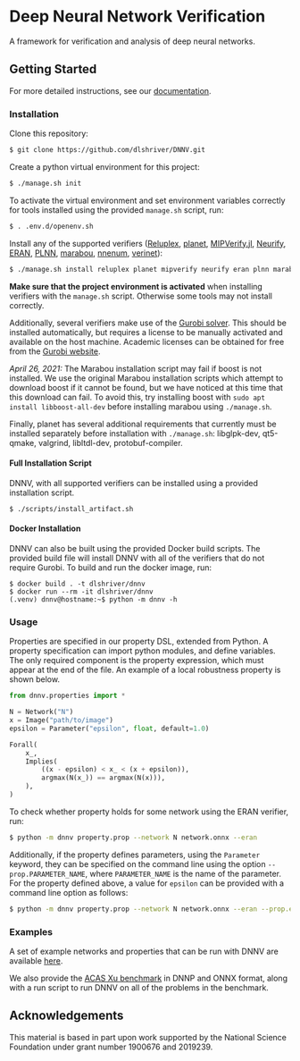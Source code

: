 # Deep Neural Network Verification

A framework for verification and analysis of deep neural networks.

## Getting Started

For more detailed instructions, see our [documentation](https://dnnv.readthedocs.io/en/stable/).

### Installation

Clone this repository:

```bash
$ git clone https://github.com/dlshriver/DNNV.git
```

Create a python virtual environment for this project:

```bash
$ ./manage.sh init
```

To activate the virtual environment and set environment variables correctly for tools installed using the provided `manage.sh` script, run:

```bash
$ . .env.d/openenv.sh
```

Install any of the supported verifiers ([Reluplex](https://github.com/guykatzz/ReluplexCav2017), [planet](https://github.com/progirep/planet), [MIPVerify.jl](https://github.com/vtjeng/MIPVerify.jl), [Neurify](https://github.com/tcwangshiqi-columbia/Neurify), [ERAN](https://github.com/eth-sri/eran), [PLNN](https://github.com/oval-group/PLNN-verification), [marabou](https://github.com/NeuralNetworkVerification/Marabou), [nnenum](https://github.com/stanleybak/nnenum), [verinet](https://vas.doc.ic.ac.uk/software/neural/)):

```bash
$ ./manage.sh install reluplex planet mipverify neurify eran plnn marabou nnenum verinet
```

**Make sure that the project environment is activated** when installing verifiers with the `manage.sh` script. Otherwise some tools may not install correctly.

Additionally, several verifiers make use of the [Gurobi solver](https://www.gurobi.com/). This should be installed automatically, but requires a license to be manually activated and available on the host machine. Academic licenses can be obtained for free from the [Gurobi website](https://user.gurobi.com/download/licenses/free-academic).

*April 26, 2021:* The Marabou installation script may fail if boost is not installed. We use the original Marabou installation scripts which attempt to download boost if it cannot be found, but we have noticed at this time that this download can fail. To avoid this, try installing boost with `sudo apt install libboost-all-dev` before installing marabou using `./manage.sh`.

Finally, planet has several additional requirements that currently must be installed separately before installation with `./manage.sh`: libglpk-dev, qt5-qmake, valgrind, libltdl-dev, protobuf-compiler.

#### Full Installation Script

DNNV, with all supported verifiers can be installed using a provided installation script.

```
$ ./scripts/install_artifact.sh
```

#### Docker Installation

DNNV can also be built using the provided Docker build scripts. The provided build file will install DNNV with all of the verifiers that do not require Gurobi. To build and run the docker image, run:

```
$ docker build . -t dlshriver/dnnv
$ docker run --rm -it dlshriver/dnnv
(.venv) dnnv@hostname:~$ python -m dnnv -h
```

### Usage

Properties are specified in our property DSL, extended from Python. A property specification can import python modules, and define variables. The only required component is the property expression, which must appear at the end of the file. An example of a local robustness property is shown below.

```python
from dnnv.properties import *

N = Network("N")
x = Image("path/to/image")
epsilon = Parameter("epsilon", float, default=1.0)

Forall(
    x_,
    Implies(
        ((x - epsilon) < x_ < (x + epsilon)),
        argmax(N(x_)) == argmax(N(x))),
    ),
)
```

To check whether property holds for some network using the ERAN verifier, run:

```bash
$ python -m dnnv property.prop --network N network.onnx --eran
```

Additionally, if the property defines parameters, using the `Parameter` keyword, they can be specified on the command line using the option `--prop.PARAMETER_NAME`, where `PARAMETER_NAME` is the name of the parameter. For the property defined above, a value for `epsilon` can be provided with a command line option as follows:

```bash
$ python -m dnnv property.prop --network N network.onnx --eran --prop.epsilon=2.0
```

### Examples

A set of example networks and properties that can be run with DNNV are available [here](http://cs.virginia.edu/~dls2fc/eranmnist_benchmark.tar.gz).

We also provide the [ACAS Xu benchmark](http://cs.virginia.edu/~dls2fc/acasxu_benchmark.tar.gz) in DNNP and ONNX format, along with a run script to run DNNV on all of the problems in the benchmark.

## Acknowledgements

This material is based in part upon work supported by the National Science Foundation under grant number 1900676 and 2019239.
